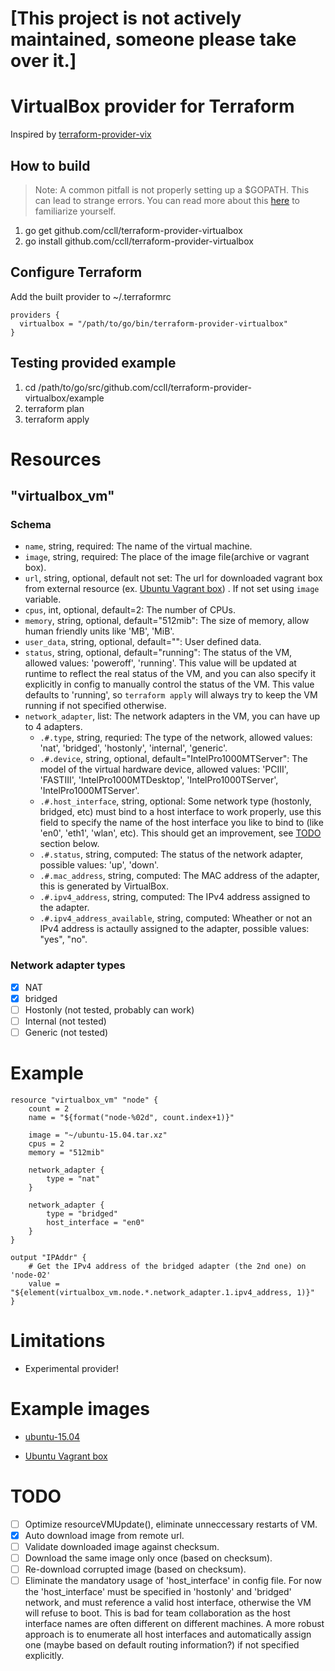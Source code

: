 # **[This project is not actively maintained, someone please take over it.]**

# VirtualBox provider for Terraform

Inspired by [terraform-provider-vix](https://github.com/hooklift/terraform-provider-vix)

## How to build

> Note: A common pitfall is not properly setting up a $GOPATH. This can lead to strange errors. You can read more about this [here][70b8945d]
>  to familiarize yourself.

[70b8945d]: https://golang.org/doc/code.html "https://golang.org/doc/code.html"

1.  go get github.com/ccll/terraform-provider-virtualbox
2.  go install github.com/ccll/terraform-provider-virtualbox

## Configure Terraform

Add the built provider to ~/.terraformrc

    providers {
      virtualbox = "/path/to/go/bin/terraform-provider-virtualbox"
    }

## Testing provided example

1.  cd /path/to/go/src/github.com/ccll/terraform-provider-virtualbox/example
2.  terraform plan
3.  terraform apply

# Resources

## "virtualbox_vm"

### Schema

-   `name`, string, required: The name of the virtual machine.
-   `image`, string, required: The place  of the image file(archive or vagrant box).
-   `url`, string, optional, default not set: The url for downloaded vagrant box from external resource (ex. [Ubuntu Vagrant box](https://atlas.hashicorp.com/ubuntu/boxes/trusty64/versions/14.04/providers/virtualbox.box])) . If not set using `image` variable.
-   `cpus`, int, optional, default=2: The number of CPUs.
-   `memory`, string, optional, default="512mib": The size of memory, allow human friendly units like 'MB', 'MiB'.
-   `user_data`, string, optional, default="": User defined data.
-   `status`, string, optional, default="running": The status of the VM, allowed values: 'poweroff', 'running'. This value will be updated at runtime to reflect the real status of the VM, and you can also specify it explicitly in config to manually control the status of the VM. This value defaults to 'running', so `terraform apply` will always try to keep the VM running if not specified otherwise.
-   `network_adapter`, list: The network adapters in the VM, you can have up to 4 adapters.
    -   `.#.type`, string, requried: The type of the network, allowed values: 'nat', 'bridged', 'hostonly', 'internal', 'generic'.
    -   `.#.device`, string, optional, default="IntelPro1000MTServer": The model of the virtual hardware device, allowed values: 'PCIII', 'FASTIII', 'IntelPro1000MTDesktop', 'IntelPro1000TServer', 'IntelPro1000MTServer'.
    -   `.#.host_interface`, string, optional: Some network type (hostonly, bridged, etc) must bind to a host interface to work properly, use this field to specify the name of the host interface you like to bind to (like 'en0', 'eth1', 'wlan', etc). This should get an improvement, see [TODO](#todo) section below.
    -   `.#.status`, string, computed: The status of the network adapter, possible values: 'up', 'down'.
    -   `.#.mac_address`, string, computed: The MAC address of the adapter, this is generated by VirtualBox.
    -   `.#.ipv4_address`, string, computed: The IPv4 address assigned to the adapter.
    -   `.#.ipv4_address_available`, string, computed: Wheather or not an IPv4 address is actaully assigned to the adapter, possible values: "yes", "no".

### Network adapter types

-   [x] NAT
-   [x] bridged
-   [ ] Hostonly  (not tested, probably can work)
-   [ ] Internal  (not tested)
-   [ ] Generic  (not tested)

# Example

    resource "virtualbox_vm" "node" {
        count = 2
        name = "${format("node-%02d", count.index+1)}"

        image = "~/ubuntu-15.04.tar.xz"
        cpus = 2
        memory = "512mib"

        network_adapter {
            type = "nat"
        }

        network_adapter {
            type = "bridged"
            host_interface = "en0"
        }
    }

    output "IPAddr" {
        # Get the IPv4 address of the bridged adapter (the 2nd one) on 'node-02'
        value = "${element(virtualbox_vm.node.*.network_adapter.1.ipv4_address, 1)}"
    }

# Limitations

-   Experimental provider!

# Example images

-   [ubuntu-15.04](https://github.com/ccll/terraform-provider-virtualbox-images/releases/tag/ubuntu-15.04)

-   [Ubuntu Vagrant box](https://atlas.hashicorp.com/ubuntu/boxes/trusty64/versions/14.04/providers/virtualbox.box])

# TODO

-   [ ] Optimize resourceVMUpdate(), eliminate unneccessary restarts of VM.
-   [x] Auto download image from remote url.
-   [ ] Validate downloaded image against checksum.
-   [ ] Download the same image only once (based on checksum).
-   [ ] Re-download corrupted image (based on checksum).
-   [ ] Eliminate the mandatory usage of 'host_interface' in config file. For now the 'host_interface' must be specified in 'hostonly' and 'bridged' network, and must reference a valid host interface, otherwise the VM will refuse to boot. This is bad for team collaboration as the host interface names are often different on different machines. A more robust approach is to enumerate all host interfaces and automatically assign one (maybe based on default routing information?) if not specified explicitly.
